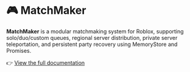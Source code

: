 # 🎮 MatchMaker

**MatchMaker** is a modular matchmaking system for Roblox, supporting solo/duo/custom queues, regional server distribution, private server teleportation, and persistent party recovery using MemoryStore and Promises.

👉 [View the full documentation](https://mlesne1.github.io/MatchMaker/#/GettingStarted)